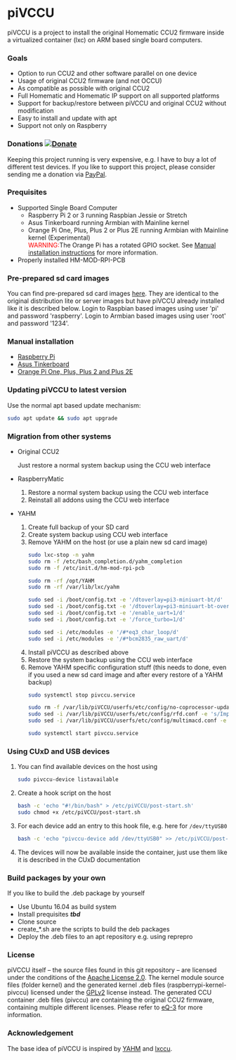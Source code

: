 # piVCCU

piVCCU is a project to install the original Homematic CCU2 firmware inside a virtualized container (lxc) on ARM based single board computers.

### Goals
* Option to run CCU2 and other software parallel on one device
* Usage of original CCU2 firmware (and not OCCU)
* As compatible as possible with original CCU2
* Full Homematic and Homematic IP support on all supported platforms
* Support for backup/restore between piVCCU and original CCU2 without modification
* Easy to install and update with apt
* Support not only on Raspberry

### Donations [![Donate](https://img.shields.io/badge/donate-PayPal-green.svg)](https://www.paypal.com/cgi-bin/webscr?cmd=_s-xclick&hosted_button_id=KJ3UWNDMXLJKU)
Keeping this project running is very expensive, e.g. I have to buy a lot of different test devices. If you like to support this project, please consider sending me a donation via [PayPal](https://www.paypal.com/cgi-bin/webscr?cmd=_s-xclick&hosted_button_id=KJ3UWNDMXLJKU).

### Prequisites

* Supported Single Board Computer
  * Raspberry Pi 2 or 3 running Raspbian Jessie or Stretch
  * Asus Tinkerboard running Armbian with Mainline kernel
  * Orange Pi One, Plus, Plus 2 or Plus 2E running Armbian with Mainline kernel (Experimental)<br /><span style="color:red">WARNING:</span>The Orange Pi has a rotated GPIO socket. See [Manual installation instructions](docs/setup/orangepi.md) for more information.
* Properly installed HM-MOD-RPI-PCB

### Pre-prepared sd card images
You can find pre-prepared sd card images [here](https://www.pivccu.de/images).
They are identical to the original distribution lite or server images but have piVCCU already installed like it is described below.
Login to Raspbian based images using user 'pi' and password 'raspberry'.
Login to Armbian based images using user 'root' and password '1234'.

### Manual installation
* [Raspberry Pi](docs/setup/raspberrypi.md)
* [Asus Tinkerboard](docs/setup/tinkerboard.md)
* [Orange Pi One, Plus, Plus 2 and Plus 2E](docs/setup/orangepi.md)

### Updating piVCCU to latest version
Use the normal apt based update mechanism:
```bash
sudo apt update && sudo apt upgrade
```

### Migration from other systems
* Original CCU2

   Just restore a normal system backup using the CCU web interface
   
* RaspberryMatic
   1. Restore a normal system backup using the CCU web interface
   2. Reinstall all addons using the CCU web interface

* YAHM
   1. Create full backup of your SD card
   2. Create system backup using CCU web interface
   3. Remove YAHM on the host (or use a plain new sd card image)
      ```bash
      sudo lxc-stop -n yahm
      sudo rm -f /etc/bash_completion.d/yahm_completion
      sudo rm -f /etc/init.d/hm-mod-rpi-pcb

      sudo rm -rf /opt/YAHM
      sudo rm -rf /var/lib/lxc/yahm

      sudo sed -i /boot/config.txt -e '/dtoverlay=pi3-miniuart-bt/d'
      sudo sed -i /boot/config.txt -e '/dtoverlay=pi3-miniuart-bt-overlay/d'
      sudo sed -i /boot/config.txt -e '/enable_uart=1/d'
      sudo sed -i /boot/config.txt -e '/force_turbo=1/d'

      sudo sed -i /etc/modules -e '/#*eq3_char_loop/d'
      sudo sed -i /etc/modules -e '/#*bcm2835_raw_uart/d'
      ```
   4. Install piVCCU as described above
   5. Restore the system backup using the CCU web interface
   6. Remove YAHM specific configuration stuff (this needs to done, even if you used a new sd card image and after every restore of a YAHM backup)
      ```bash
      sudo systemctl stop pivccu.service

      sudo rm -f /var/lib/piVCCU/userfs/etc/config/no-coprocessor-update
      sudo sed -i /var/lib/piVCCU/userfs/etc/config/rfd.conf -e 's/Improved Coprocessor Initialization = false/Improved Coprocessor Initialization = true/'
      sudo sed -i /var/lib/piVCCU/userfs/etc/config/multimacd.conf -e 's/bcm2835-raw-uart/mxs_auart_raw.0/'

      sudo systemctl start pivccu.service
      ```
      
### Using CUxD and USB devices
1. You can find available devices on the host using
   ```bash
   sudo pivccu-device listavailable
   ```
2. Create a hook script on the host
   ```bash
   bash -c 'echo "#!/bin/bash" > /etc/piVCCU/post-start.sh'
   sudo chmod +x /etc/piVCCU/post-start.sh
   ```
3. For each device add an entry to this hook file, e.g. here for ```/dev/ttyUSB0```
   ```bash
   bash -c 'echo "pivccu-device add /dev/ttyUSB0" >> /etc/piVCCU/post-start.sh'
   ```
4. The devices will now be available inside the container, just use them like it is described in the CUxD documentation

### Build packages by your own
If you like to build the .deb package by yourself
* Use Ubuntu 16.04 as build system
* Install prequisites *__tbd__*
* Clone source
* create_*.sh are the scripts to build the deb packages
* Deploy the .deb files to an apt repository e.g. using reprepro

### License
piVCCU itself – the source files found in this git repository – are licensed under the conditions of the [Apache License 2.0](https://opensource.org/licenses/Apache-2.0).
The kernel module source files (folder kernel) and the generated kernel .deb files (raspberrypi-kernel-pivccu) licensed under the [GPLv2](http://www.gnu.org/licenses/gpl-2.0.html) license instead.
The generated CCU container .deb files (pivccu) are containing the original CCU2 firmware, containing multiple different licenses. Please refer to [eQ-3](http://www.eq-3.com) for more information.

### Acknowledgement
The base idea of piVCCU is inspired by [YAHM](https://github.com/leonsio/YAHM/) and [lxccu](https://www.lxccu.com/).

